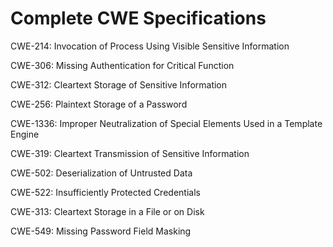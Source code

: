 

# Complete CWE Specifications

CWE-214: Invocation of Process Using Visible Sensitive Information

CWE-306: Missing Authentication for Critical Function

CWE-312: Cleartext Storage of Sensitive Information

CWE-256: Plaintext Storage of a Password

CWE-1336: Improper Neutralization of Special Elements Used in a Template Engine

CWE-319: Cleartext Transmission of Sensitive Information

CWE-502: Deserialization of Untrusted Data

CWE-522: Insufficiently Protected Credentials

CWE-313: Cleartext Storage in a File or on Disk

CWE-549: Missing Password Field Masking